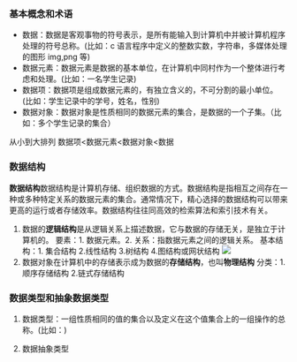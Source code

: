 ### 基本概念和术语

- 数据：数据是客观事物的符号表示，是所有能输入到计算机中并被计算机程序处理的符号总称。(比如：c 语言程序中定义的整数实数，字符串，多媒体处理的图形 img,png 等)
- 数据元素：数据元素是数据的基本单位，在计算机中同村作为一个整体进行考虑和处理。(比如：一名学生记录)
- 数据项：数据项是组成数据元素的，有独立含义的，不可分割的最小单位。(比如：学生记录中的学号，姓名，性别)
- 数据对象：数据对象是性质相同的数据元素的集合，是数据的一个子集。（比如：多个学生记录的集合）

从小到大排列
数据项<数据元素<数据对象<数据

### 数据结构

**数据结构**数据结构是计算机存储、组织数据的方式。数据结构是指相互之间存在一种或多种特定关系的数据元素的集合。通常情况下，精心选择的数据结构可以带来更高的运行或者存储效率。数据结构往往同高效的检索算法和索引技术有关。

1. 数据的**逻辑结构**是从逻辑关系上描述数据，它与数据的存储无关，是独立于计算机的。
   要素：1. 数据元素。2. 关系：指数据元素之间的逻辑关系。
   基本结构：1. 集合结构 2.线性结构 3.树结构 4.图结构或网状结构
   ![](https://www.xiesmallxie.cn/20221108173935.png)
2. 数据对象在计算机中的存储表示成为数据的**存储结构**，也叫**物理结构**
   分类：1. 顺序存储结构 2.链式存储结构

### 数据类型和抽象数据类型

1. 数据类型：一组性质相同的值的集合以及定义在这个值集合上的一组操作的总称。(比如：)

2. 数据抽象类型
